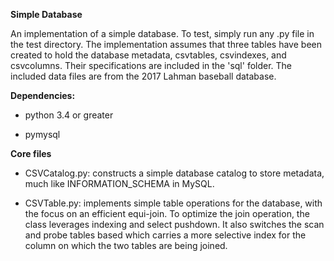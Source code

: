 **Simple Database**

An implementation of a simple database. To test, simply run any .py file in the test directory. The implementation assumes that three tables have been created to hold the database metadata, csvtables, csvindexes, and csvcolumns. Their specifications are included in the 'sql' folder. The included data files are from the 2017 Lahman baseball database. 

**Dependencies:**

- python 3.4 or greater

- pymysql

**Core files**

- CSVCatalog.py: constructs a simple database catalog to store metadata, much like INFORMATION_SCHEMA in MySQL. 

- CSVTable.py: implements simple table operations for the database, with the focus on an efficient equi-join. To optimize the join operation, the class leverages indexing and select pushdown. It also switches the scan and probe tables based which carries a more selective index for the column on which the two tables are being joined. 

